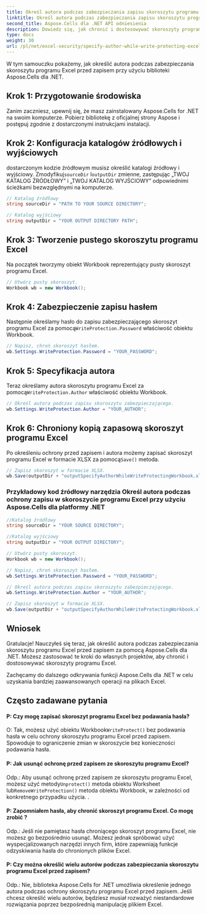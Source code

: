 ```yaml
---
title: Określ autora podczas zabezpieczania zapisu skoroszytu programu Excel
linktitle: Określ autora podczas zabezpieczania zapisu skoroszytu programu Excel
second_title: Aspose.Cells dla .NET API odniesienia
description: Dowiedz się, jak chronić i dostosowywać skoroszyty programu Excel za pomocą Aspose.Cells dla .NET. Samouczek krok po kroku w języku C#.
type: docs
weight: 30
url: /pl/net/excel-security/specify-author-while-write-protecting-excel-workbook/
---
```


W tym samouczku pokażemy, jak określić autora podczas zabezpieczania skoroszytu programu Excel przed zapisem przy użyciu biblioteki Aspose.Cells dla .NET.

## Krok 1: Przygotowanie środowiska

Zanim zaczniesz, upewnij się, że masz zainstalowany Aspose.Cells for .NET na swoim komputerze. Pobierz bibliotekę z oficjalnej strony Aspose i postępuj zgodnie z dostarczonymi instrukcjami instalacji.

## Krok 2: Konfiguracja katalogów źródłowych i wyjściowych

 dostarczonym kodzie źródłowym musisz określić katalogi źródłowy i wyjściowy. Zmodyfikuj`sourceDir` I`outputDir` zmienne, zastępując „TWOJ KATALOG ŹRÓDŁOWY” i „TWOJ KATALOG WYJŚCIOWY” odpowiednimi ścieżkami bezwzględnymi na komputerze.

```csharp
// Katalog źródłowy
string sourceDir = "PATH TO YOUR SOURCE DIRECTORY";

// Katalog wyjściowy
string outputDir = "YOUR OUTPUT DIRECTORY PATH";
```

## Krok 3: Tworzenie pustego skoroszytu programu Excel

Na początek tworzymy obiekt Workbook reprezentujący pusty skoroszyt programu Excel.

```csharp
// Utwórz pusty skoroszyt.
Workbook wb = new Workbook();
```

## Krok 4: Zabezpieczenie zapisu hasłem

 Następnie określamy hasło do zapisu zabezpieczającego skoroszyt programu Excel za pomocą`WriteProtection.Password` właściwość obiektu Workbook.

```csharp
// Napisz, chroń skoroszyt hasłem.
wb.Settings.WriteProtection.Password = "YOUR_PASSWORD";
```

## Krok 5: Specyfikacja autora

 Teraz określamy autora skoroszytu programu Excel za pomocą`WriteProtection.Author` właściwość obiektu Workbook.

```csharp
// Określ autora podczas zapisu skoroszytu zabezpieczającego.
wb.Settings.WriteProtection.Author = "YOUR_AUTHOR";
```

## Krok 6: Chroniony kopią zapasową skoroszyt programu Excel

 Po określeniu ochrony przed zapisem i autora możemy zapisać skoroszyt programu Excel w formacie XLSX za pomocą`Save()` metoda.

```csharp
// Zapisz skoroszyt w formacie XLSX.
wb.Save(outputDir + "outputSpecifyAuthorWhileWriteProtectingWorkbook.xlsx");
```

### Przykładowy kod źródłowy narzędzia Określ autora podczas ochrony zapisu w skoroszycie programu Excel przy użyciu Aspose.Cells dla platformy .NET 
```csharp
//Katalog źródłowy
string sourceDir = "YOUR SOURCE DIRECTORY";

//Katalog wyjściowy
string outputDir = "YOUR OUTPUT DIRECTORY";

// Utwórz pusty skoroszyt.
Workbook wb = new Workbook();

// Napisz, chroń skoroszyt hasłem.
wb.Settings.WriteProtection.Password = "YOUR_PASSWORD";

// Określ autora podczas zapisu skoroszytu zabezpieczającego.
wb.Settings.WriteProtection.Author = "YOUR_AUTHOR";

// Zapisz skoroszyt w formacie XLSX.
wb.Save(outputDir + "outputSpecifyAuthorWhileWriteProtectingWorkbook.xlsx");

```

## Wniosek

Gratulacje! Nauczyłeś się teraz, jak określić autora podczas zabezpieczania skoroszytu programu Excel przed zapisem za pomocą Aspose.Cells dla .NET. Możesz zastosować te kroki do własnych projektów, aby chronić i dostosowywać skoroszyty programu Excel.

Zachęcamy do dalszego odkrywania funkcji Aspose.Cells dla .NET w celu uzyskania bardziej zaawansowanych operacji na plikach Excel.

## Często zadawane pytania

#### P: Czy mogę zapisać skoroszyt programu Excel bez podawania hasła?

 O: Tak, możesz użyć obiektu Workbook`WriteProtect()` bez podawania hasła w celu ochrony skoroszytu programu Excel przed zapisem. Spowoduje to ograniczenie zmian w skoroszycie bez konieczności podawania hasła.

#### P: Jak usunąć ochronę przed zapisem ze skoroszytu programu Excel?

 Odp.: Aby usunąć ochronę przed zapisem ze skoroszytu programu Excel, możesz użyć metody`Unprotect()` metoda obiektu Worksheet lub`RemoveWriteProtection()` metoda obiektu Workbook, w zależności od konkretnego przypadku użycia. .

#### P: Zapomniałem hasła, aby chronić skoroszyt programu Excel. Co mogę zrobić ?

Odp.: Jeśli nie pamiętasz hasła chroniącego skoroszyt programu Excel, nie możesz go bezpośrednio usunąć. Możesz jednak spróbować użyć wyspecjalizowanych narzędzi innych firm, które zapewniają funkcje odzyskiwania hasła do chronionych plików Excel.

#### P: Czy można określić wielu autorów podczas zabezpieczania skoroszytu programu Excel przed zapisem?

Odp.: Nie, biblioteka Aspose.Cells for .NET umożliwia określenie jednego autora podczas ochrony skoroszytu programu Excel przed zapisem. Jeśli chcesz określić wielu autorów, będziesz musiał rozważyć niestandardowe rozwiązania poprzez bezpośrednią manipulację plikiem Excel.